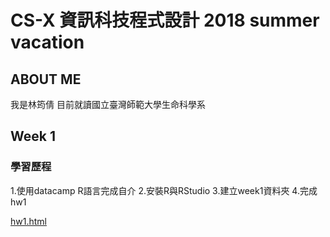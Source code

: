 ﻿# CS-X 資訊科技程式設計 2018 summer vacation  
## ABOUT ME
我是林筠倩
目前就讀國立臺灣師範大學生命科學系
## Week 1
### 學習歷程
1.使用datacamp R語言完成自介
2.安裝R與RStudio
3.建立week1資料夾
4.完成hw1

[hw1.html](https://linicelock.github.io/CS-X-summer-2018/week1/hw1.html)